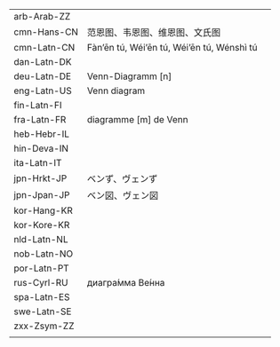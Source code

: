 | | | |
|-|-|-|
| arb-Arab-ZZ |  |  |
| cmn-Hans-CN | 范恩图、韦恩图、维恩图、文氏图 |  |
| cmn-Latn-CN | Fàn’ēn tú, Wéi’ēn tú, Wéi’ēn tú, Wénshì tú |  |
| dan-Latn-DK |  |  |
| deu-Latn-DE | Venn-Diagramm [n] |  |
| eng-Latn-US | Venn diagram |  |
| fin-Latn-FI |  |  |
| fra-Latn-FR | diagramme [m] de Venn |  |
| heb-Hebr-IL |  |  |
| hin-Deva-IN |  |  |
| ita-Latn-IT |  |  |
| jpn-Hrkt-JP | ベンず、ヴェンず |  |
| jpn-Jpan-JP | ベン図、ヴェン図 |  |
| kor-Hang-KR |  |  |
| kor-Kore-KR |  |  |
| nld-Latn-NL |  |  |
| nob-Latn-NO |  |  |
| por-Latn-PT |  |  |
| rus-Cyrl-RU | диагра́мма Ве́нна |  |
| spa-Latn-ES |  |  |
| swe-Latn-SE |  |  |
| zxx-Zsym-ZZ |  |  |
|  |  |  |